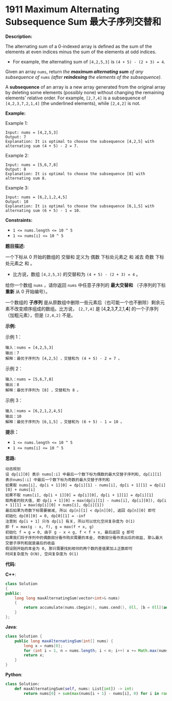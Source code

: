 # 1911 Maximum Alternating Subsequence Sum 最大子序列交替和

__Description:__

The alternating sum of a 0-indexed array is defined as the sum of the elements at even indices minus the sum of the elements at odd indices.

- For example, the alternating sum of `[4,2,5,3]` is `(4 + 5) - (2 + 3) = 4`.

Given an array `nums`, return _the __maximum alternating sum__ of any subsequence of_ `nums` _(after __reindexing__ the elements of the subsequence)_.

A __subsequence__ of an array is a new array generated from the original array by deleting some elements (possibly none) without changing the remaining elements' relative order. For example, `[2,7,4]` is a subsequence of `[4,2,3,7,2,1,4]` (the underlined elements), while `[2,4,2]` is not.

__Example:__

Example 1:

```text
Input: nums = [4,2,5,3]
Output: 7
Explanation: It is optimal to choose the subsequence [4,2,5] with alternating sum (4 + 5) - 2 = 7.
```

Example 2:

```text
Input: nums = [5,6,7,8]
Output: 8
Explanation: It is optimal to choose the subsequence [8] with alternating sum 8.
```

Example 3:

```text
Input: nums = [6,2,1,2,4,5]
Output: 10
Explanation: It is optimal to choose the subsequence [6,1,5] with alternating sum (6 + 5) - 1 = 10.
```

__Constraints:__

- `1 <= nums.length <= 10 ^ 5`
- `1 <= nums[i] <= 10 ^ 5`

__题目描述:__

一个下标从 0 开始的数组的 交替和 定义为 偶数 下标处元素之 和 减去 奇数 下标处元素之 和 。

- 比方说，数组 `[4,2,5,3]` 的交替和为 `(4 + 5) - (2 + 3) = 4` 。

给你一个数组 `nums` ，请你返回 `nums` 中任意子序列的 __最大交替和__ （子序列的下标 __重新__ 从 0 开始编号）。

一个数组的 __子序列__ 是从原数组中删除一些元素后（也可能一个也不删除）剩余元素不改变顺序组成的数组。比方说， `[2,7,4]` 是 [4,__2__,3,__7__,2,1,__4__] 的一个子序列（加粗元素），但是 `[2,4,2]` 不是。

__示例:__

示例 1：

```text
输入：nums = [4,2,5,3]
输出：7
解释：最优子序列为 [4,2,5] ，交替和为 (4 + 5) - 2 = 7 。
```

示例 2：

```text
输入：nums = [5,6,7,8]
输出：8
解释：最优子序列为 [8] ，交替和为 8 。
```

示例 3：

```text
输入：nums = [6,2,1,2,4,5]
输出：10
解释：最优子序列为 [6,1,5] ，交替和为 (6 + 5) - 1 = 10 。
```

__提示：__

- `1 <= nums.length <= 10 ^ 5`
- `1 <= nums[i] <= 10 ^ 5`

__思路:__

```text
动态规划
设 dp[i][0] 表示 nums[:i] 中最后一个数下标为偶数的最大交替子序列和, dp[i][1] 表示nums[:i] 中最后一个数下标为奇数的最大交替子序列和
如果取 nums[i], dp[i + 1][0] = dp[i][1] - nums[i], dp[i + 1][1] = dp[i][0] + nums[i]
如果不取 nums[i], dp[i + 1][0] = dp[i][0], dp[i + 1][1] = dp[i][1]
取两者的较大值, 即 dp[i + 1][0] = max(dp[i][1] - nums[i], dp[i][0]), dp[i + 1][1] = max(dp[i][0] + nums[i], dp[i][1])
最后如果为奇数下标需要被减, 所以 dp[n][1] < dp[n][0], 返回 dp[n][0] 即可
初始化 dp[0][0] = 0, dp[0][1] = -inf
注意到 dp[i + 1] 只与 dp[i] 有关, 所以可以优化空间复杂度为 O(1)
即 f = max(g - x, f), g = max(f + x, g)
初始化 f = g = 0, 由于 g - x < g, f < f + x, 最后返回 g 即可
如果我们将子序列中的偶数部分看作购买需要的本金, 奇数部分看作卖出后的收益, 那么最大交替子序列和就是最后的收益
假设刚开始的本金为 0, 那只需要找到相邻的两个数的差值累加上正数即可
时间复杂度为 O(N), 空间复杂度为 O(1)
```

__代码:__

__C++__:

```C++
class Solution 
{
public:
    long long maxAlternatingSum(vector<int>& nums) 
    {
        return accumulate(nums.cbegin(), nums.cend(), 0ll, [b = 0ll](auto a, auto num)mutable { return max((b = max(a - num, b)) + num, a); });
    }
};
```

__Java__:

```Java
class Solution {
    public long maxAlternatingSum(int[] nums) {
        long x = nums[0];
        for (int i = 1, n = nums.length; i < n; i++) x += Math.max(nums[i] - nums[i - 1], 0);
        return x;
    }
}
```

__Python__:

```Python
class Solution:
    def maxAlternatingSum(self, nums: List[int]) -> int:
        return nums[0] + sum(max(nums[i + 1] - nums[i], 0) for i in range(len(nums) - 1))
```
